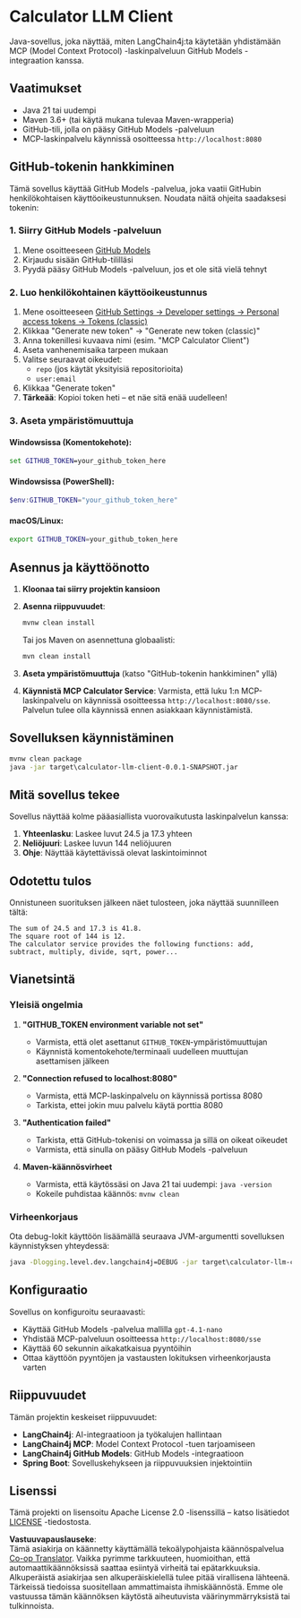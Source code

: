 <!--
CO_OP_TRANSLATOR_METADATA:
{
  "original_hash": "ac2459c0d5cc823922e3d9240a95028c",
  "translation_date": "2025-07-13T19:10:55+00:00",
  "source_file": "03-GettingStarted/03-llm-client/solution/java/README.md",
  "language_code": "fi"
}
-->
# Calculator LLM Client

Java-sovellus, joka näyttää, miten LangChain4j:ta käytetään yhdistämään MCP (Model Context Protocol) -laskinpalveluun GitHub Models -integraation kanssa.

## Vaatimukset

- Java 21 tai uudempi
- Maven 3.6+ (tai käytä mukana tulevaa Maven-wrapperia)
- GitHub-tili, jolla on pääsy GitHub Models -palveluun
- MCP-laskinpalvelu käynnissä osoitteessa `http://localhost:8080`

## GitHub-tokenin hankkiminen

Tämä sovellus käyttää GitHub Models -palvelua, joka vaatii GitHubin henkilökohtaisen käyttöoikeustunnuksen. Noudata näitä ohjeita saadaksesi tokenin:

### 1. Siirry GitHub Models -palveluun
1. Mene osoitteeseen [GitHub Models](https://github.com/marketplace/models)
2. Kirjaudu sisään GitHub-tililläsi
3. Pyydä pääsy GitHub Models -palveluun, jos et ole sitä vielä tehnyt

### 2. Luo henkilökohtainen käyttöoikeustunnus
1. Mene osoitteeseen [GitHub Settings → Developer settings → Personal access tokens → Tokens (classic)](https://github.com/settings/tokens)
2. Klikkaa "Generate new token" → "Generate new token (classic)"
3. Anna tokenillesi kuvaava nimi (esim. "MCP Calculator Client")
4. Aseta vanhenemisaika tarpeen mukaan
5. Valitse seuraavat oikeudet:
   - `repo` (jos käytät yksityisiä repositorioita)
   - `user:email`
6. Klikkaa "Generate token"
7. **Tärkeää**: Kopioi token heti – et näe sitä enää uudelleen!

### 3. Aseta ympäristömuuttuja

#### Windowsissa (Komentokehote):
```cmd
set GITHUB_TOKEN=your_github_token_here
```

#### Windowsissa (PowerShell):
```powershell
$env:GITHUB_TOKEN="your_github_token_here"
```

#### macOS/Linux:
```bash
export GITHUB_TOKEN=your_github_token_here
```

## Asennus ja käyttöönotto

1. **Kloonaa tai siirry projektin kansioon**

2. **Asenna riippuvuudet**:
   ```cmd
   mvnw clean install
   ```
   Tai jos Maven on asennettuna globaalisti:
   ```cmd
   mvn clean install
   ```

3. **Aseta ympäristömuuttuja** (katso "GitHub-tokenin hankkiminen" yllä)

4. **Käynnistä MCP Calculator Service**:
   Varmista, että luku 1:n MCP-laskinpalvelu on käynnissä osoitteessa `http://localhost:8080/sse`. Palvelun tulee olla käynnissä ennen asiakkaan käynnistämistä.

## Sovelluksen käynnistäminen

```cmd
mvnw clean package
java -jar target\calculator-llm-client-0.0.1-SNAPSHOT.jar
```

## Mitä sovellus tekee

Sovellus näyttää kolme pääasiallista vuorovaikutusta laskinpalvelun kanssa:

1. **Yhteenlasku**: Laskee luvut 24.5 ja 17.3 yhteen
2. **Neliöjuuri**: Laskee luvun 144 neliöjuuren
3. **Ohje**: Näyttää käytettävissä olevat laskintoiminnot

## Odotettu tulos

Onnistuneen suorituksen jälkeen näet tulosteen, joka näyttää suunnilleen tältä:

```
The sum of 24.5 and 17.3 is 41.8.
The square root of 144 is 12.
The calculator service provides the following functions: add, subtract, multiply, divide, sqrt, power...
```

## Vianetsintä

### Yleisiä ongelmia

1. **"GITHUB_TOKEN environment variable not set"**
   - Varmista, että olet asettanut `GITHUB_TOKEN`-ympäristömuuttujan
   - Käynnistä komentokehote/terminaali uudelleen muuttujan asettamisen jälkeen

2. **"Connection refused to localhost:8080"**
   - Varmista, että MCP-laskinpalvelu on käynnissä portissa 8080
   - Tarkista, ettei jokin muu palvelu käytä porttia 8080

3. **"Authentication failed"**
   - Tarkista, että GitHub-tokenisi on voimassa ja sillä on oikeat oikeudet
   - Varmista, että sinulla on pääsy GitHub Models -palveluun

4. **Maven-käännösvirheet**
   - Varmista, että käytössäsi on Java 21 tai uudempi: `java -version`
   - Kokeile puhdistaa käännös: `mvnw clean`

### Virheenkorjaus

Ota debug-lokit käyttöön lisäämällä seuraava JVM-argumentti sovelluksen käynnistyksen yhteydessä:
```cmd
java -Dlogging.level.dev.langchain4j=DEBUG -jar target\calculator-llm-client-0.0.1-SNAPSHOT.jar
```

## Konfiguraatio

Sovellus on konfiguroitu seuraavasti:
- Käyttää GitHub Models -palvelua mallilla `gpt-4.1-nano`
- Yhdistää MCP-palveluun osoitteessa `http://localhost:8080/sse`
- Käyttää 60 sekunnin aikakatkaisua pyyntöihin
- Ottaa käyttöön pyyntöjen ja vastausten lokituksen virheenkorjausta varten

## Riippuvuudet

Tämän projektin keskeiset riippuvuudet:
- **LangChain4j**: AI-integraatioon ja työkalujen hallintaan
- **LangChain4j MCP**: Model Context Protocol -tuen tarjoamiseen
- **LangChain4j GitHub Models**: GitHub Models -integraatioon
- **Spring Boot**: Sovelluskehykseen ja riippuvuuksien injektointiin

## Lisenssi

Tämä projekti on lisensoitu Apache License 2.0 -lisenssillä – katso lisätiedot [LICENSE](../../../../../../03-GettingStarted/03-llm-client/solution/java/LICENSE) -tiedostosta.

**Vastuuvapauslauseke**:  
Tämä asiakirja on käännetty käyttämällä tekoälypohjaista käännöspalvelua [Co-op Translator](https://github.com/Azure/co-op-translator). Vaikka pyrimme tarkkuuteen, huomioithan, että automaattikäännöksissä saattaa esiintyä virheitä tai epätarkkuuksia. Alkuperäistä asiakirjaa sen alkuperäiskielellä tulee pitää virallisena lähteenä. Tärkeissä tiedoissa suositellaan ammattimaista ihmiskäännöstä. Emme ole vastuussa tämän käännöksen käytöstä aiheutuvista väärinymmärryksistä tai tulkinnoista.